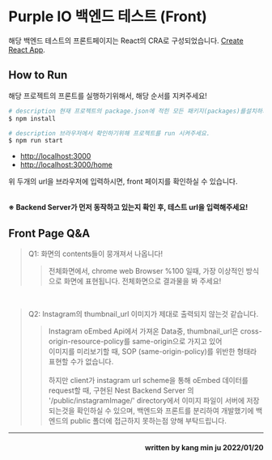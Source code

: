 # Purple IO 백엔드 테스트 (Front)

해당 백엔드 테스트의 프론트페이지는 React의 CRA로 구성되었습니다. [Create React App](https://github.com/facebook/create-react-app).

## How to Run

해당 프로젝트의 프론트를 실행하기위해서, 해당 순서를 지켜주세요!

```bash
# description 현재 프로젝트의 package.json에 적힌 모든 패키지(packages)를설치하기 위해 terminal에 입력해주세요.
$ npm install
```



```bash
# description 브라우저에서 확인하기위해 프로젝트를 run 시켜주세요.
$ npm run start
```


* [http://localhost:3000](http://localhost:3000)
* [http://localhost:3000/home](http://localhost:3000/home) 

위 두개의 url을 브라우저에 입력하시면, front 페이지를 확인하실 수 있습니다.<br/><br/>

 __※ Backend Server가 먼저 동작하고 있는지 확인 후, 테스트 url을 입력해주세요!__
 
 
 ## Front Page Q&A
 
 >Q1: 화면의 contents들이 뭉개져서 나옵니다!
 >> 전체화면에서, chrome web Browser %100 일때, 가장 이상적인 방식으로 화면에 표현됩니다. 전체화면으로 결과물을 봐 주세요!
 <br/>
 
 >Q2: Instagram의 thumbnail_url 이미지가 제대로 출력되지 않는것 같습니다.
 >>   Instagram oEmbed Api에서 가져온 Data중, thumbnail_url은 cross-origin-resource-policy를 same-origin으로 가지고 있어 <br/>
 >>   이미지를 미리보기할 때, SOP (same-origin-policy)를 위반한 형태라 표현할 수가 없습니다.<br/><br/>
 >>   하지만 client가 instagram url scheme을 통해 oEmbed 데이터를 request할 때, 구현된 Nest Backend Server 의 '/public/instagramImage/' directory에서 이미지 파일이 서버에 저장되는것을 확인하실 수 있으며, 백엔드와 프론트를 분리하여 개발했기에 백엔드의 public 폴더에 접근하지 못하는점 양해 부탁드립니다. 
____
<h4 align='right'> written by kang min ju 2022/01/20</h4>
